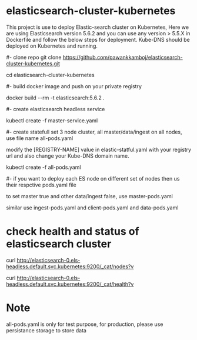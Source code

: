 # elasticsearch-cluster-kubernetes

This project is use to deploy Elastic-search cluster on Kubernetes, Here we are using Elasticsearch version 5.6.2 and you can use any version > 5.5.X in Dockerfile and follow the below steps for deployment. Kube-DNS should be deployed on Kubernetes and running.


#- clone repo
git clone https://github.com/pawankkamboj/elasticsearch-cluster-kubernetes.git

cd elasticsearch-cluster-kubernetes

#- build docker image and push on your private registry

docker build --rm -t elasticsearch:5.6.2 .

#- create elasticsearch headless service 

kubectl create -f master-service.yaml

#- create statefull set 3 node cluster, all master/data/ingest on all nodes, use file name all-pods.yaml

modify the [REGISTRY-NAME] value in elastic-statful.yaml with your registry url and also change your Kube-DNS domain name.

kubectl create -f all-pods.yaml

#- if you want to deploy each ES node on different set of nodes then us their respctive pods.yaml file

to set master true and other data/ingest false, use master-pods.yaml

similar use ingest-pods.yaml and client-pods.yaml and data-pods.yaml


# check health and status of elasticsearch cluster

curl http://elasticsearch-0.els-headless.default.svc.kubernetes:9200/_cat/nodes?v

curl http://elasticsearch-0.els-headless.default.svc.kubernetes:9200/_cat/health?v

# Note

all-pods.yaml is only for test purpose, for production, please use persistance storage to store data
